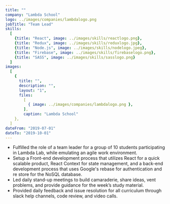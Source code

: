 ```yaml
---
title: ""
company: "Lambda School"
logo: ../images/companies/lambdalogo.png
jobTitle: "Team Lead"
skills:
  [
    {title: "React", image: ../images/skills/reactlogo.png},
    {title: "Redux", image: ../images/skills/reduxlogo.jpg},
    {title: "Node.js", image: ../images/skills/nodelogo.jpeg},
    {title: "Firebase", image: ../images/skills/firebaselogo.png},
    {title: "SASS", image: ../images/skills/sasslogo.png}
  ]
images:
  [
    {
      title: "",
      description: "",
      layout: "1",
      files:
        [
          { image: ../images/companies/lambdalogo.png },
        ],
        caption: "Lambda School"
    },
  ]
dateFrom: "2019-07-01"
dateTo: "2019-10-01"
---
```


- Fulfilled the role of a team leader for a group of 10 students participating in Lambda Lab, while emulating an agile work environment.
- Setup a Front-end development process that utilizes React for a quick scalable product, React Context for state management, and a back-end development process that uses Google's  rebase for authentication and  re store for the NoSQL database.
- Led daily stand-up meetings to build camaraderie, share ideas, vent problems, and provide guidance for the week’s study material.
- Provided daily feedback and issue resolution for all curriculum through slack help channels, code review, and video calls.